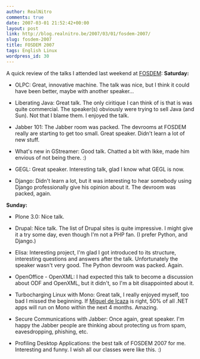 ```yaml
---
author: RealNitro
comments: true
date: 2007-03-01 21:52:42+00:00
layout: post
link: http://blog.realnitro.be/2007/03/01/fosdem-2007/
slug: fosdem-2007
title: FOSDEM 2007
tags: English Linux
wordpress_id: 30
---
```


A quick review of the talks I attended last weekend at [FOSDEM](http://www.fosdem.org/):
**Saturday:**

* OLPC: Great, innovative machine. The talk was nice, but I think it could have been better, maybe with another speaker…

* Liberating Java: Great talk. The only ciritique I can think of is that is was quite commercial. The speaker(s) obviously were trying to sell Java (and Sun). Not that I blame them. I enjoyed the talk.

* Jabber 101: The Jabber room was packed. The devrooms at FOSDEM really are starting to get too small. Great speaker. Didn't learn a lot of new stuff.

* What's new in GStreamer: Good talk. Chatted a bit with Ikke, made him envious of not being there. :)

* GEGL: Great speaker. Interesting talk, glad I know what GEGL is now.

* Django: Didn't learn a lot, but it was interesting to hear somebody using Django professionally give his opinion about it. The devroom was packed, again.

**Sunday:**

* Plone 3.0: Nice talk.

* Drupal: Nice talk. The list of Drupal sites is quite impressive. I might give it a try some day, even though I'm not a PHP fan. (I prefer Python, and Django.)

* Elisa: Interesting project, I'm glad I got introduced to its structure, interesting questions and answers after the talk. Unfortunately the speaker wasn't very good. The Python devroom was packed. Again.

* OpenOffice - OpenXML: I had expected this talk to become a discussion about ODF and OpenXML, but it didn't, so I'm a bit disappointed about it.

* Turbocharging Linux with Mono: Great talk, I really enjoyed myself, too bad I missed the beginning. If [Miguel de Icaza](http://tirania.org/blog/) is right, 50% of all .NET apps will run on Mono within the next 4 months. Amazing.

* Secure Communications with Jabber: Once again, great speaker. I'm happy the Jabber people are thinking about protecting us from spam, eavesdropping, phishing, etc.

* Profiling Desktop Applications: the best talk of FOSDEM 2007 for me. Interesting and funny. I wish all our classes were like this. :)
